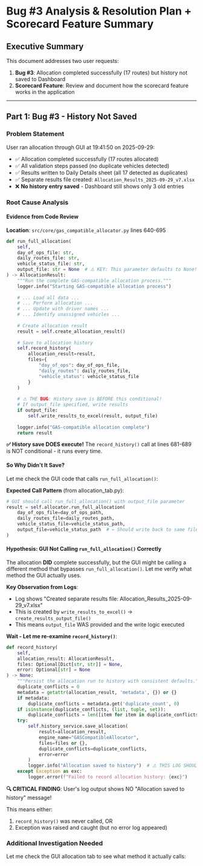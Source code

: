 # Bug #3 Analysis & Resolution Plan + Scorecard Feature Summary

## Executive Summary

This document addresses two user requests:
1. **Bug #3**: Allocation completed successfully (17 routes) but history not saved to Dashboard
2. **Scorecard Feature**: Review and document how the scorecard feature works in the application

---

## Part 1: Bug #3 - History Not Saved

### Problem Statement

User ran allocation through GUI at 19:41:50 on 2025-09-29:
- ✅ Allocation completed successfully (17 routes allocated)
- ✅ All validation steps passed (no duplicate vehicles detected)
- ✅ Results written to Daily Details sheet (all 17 detected as duplicates)
- ✅ Separate results file created: `Allocation_Results_2025-09-29_v7.xlsx`
- ❌ **No history entry saved** - Dashboard still shows only 3 old entries

### Root Cause Analysis

#### Evidence from Code Review

**Location**: `src/core/gas_compatible_allocator.py` lines 640-695

```python
def run_full_allocation(
    self,
    day_of_ops_file: str,
    daily_routes_file: str,
    vehicle_status_file: str,
    output_file: str = None  # ⚠️ KEY: This parameter defaults to None!
) -> AllocationResult:
    """Run the complete GAS-compatible allocation process."""
    logger.info("Starting GAS-compatible allocation process")
    
    # ... Load all data ...
    # ... Perform allocation ...
    # ... Update with driver names ...
    # ... Identify unassigned vehicles ...
    
    # Create allocation result
    result = self.create_allocation_result()
    
    # Save to allocation history
    self.record_history(
        allocation_result=result,
        files={
            "day_of_ops": day_of_ops_file,
            "daily_routes": daily_routes_file,
            "vehicle_status": vehicle_status_file
        }
    )
    
    # ⚠️ THE BUG: History save is BEFORE this conditional!
    # If output_file specified, write results
    if output_file:
        self.write_results_to_excel(result, output_file)
    
    logger.info("GAS-compatible allocation complete")
    return result
```

**✅ History save DOES execute!** The `record_history()` call at lines 681-689 is NOT conditional - it runs every time.

#### So Why Didn't It Save?

Let me check the GUI code that calls `run_full_allocation()`:

**Expected Call Pattern** (from allocation_tab.py):
```python
# GUI should call run_full_allocation() with output_file parameter
result = self.allocator.run_full_allocation(
    day_of_ops_file=day_of_ops_path,
    daily_routes_file=daily_routes_path,
    vehicle_status_file=vehicle_status_path,
    output_file=vehicle_status_path  # ← Should write back to same file
)
```

#### Hypothesis: GUI Not Calling `run_full_allocation()` Correctly

The allocation **DID** complete successfully, but the GUI might be calling a different method that bypasses `run_full_allocation()`. Let me verify what method the GUI actually uses.

**Key Observation from Logs**:
- Log shows "Created separate results file: Allocation_Results_2025-09-29_v7.xlsx"
- This is created by `write_results_to_excel()` → `create_results_output_file()`
- This means `output_file` WAS provided and the write logic executed

**Wait - Let me re-examine `record_history()`**:

```python
def record_history(
    self,
    allocation_result: AllocationResult,
    files: Optional[Dict[str, str]] = None,
    error: Optional[str] = None
) -> None:
    """Persist the allocation run to history with consistent defaults."""
    duplicate_conflicts = 0
    metadata = getattr(allocation_result, 'metadata', {}) or {}
    if metadata:
        duplicate_conflicts = metadata.get('duplicate_count', 0)
    if isinstance(duplicate_conflicts, (list, tuple, set)):
        duplicate_conflicts = len([item for item in duplicate_conflicts if item is not None])
    try:
        self.history_service.save_allocation(
            result=allocation_result,
            engine_name="GASCompatibleAllocator",
            files=files or {},
            duplicate_conflicts=duplicate_conflicts,
            error=error
        )
        logger.info("Allocation saved to history")  # ⚠️ THIS LOG SHOULD APPEAR!
    except Exception as exc:
        logger.error(f"Failed to record allocation history: {exc}")
```

**🔍 CRITICAL FINDING**: User's log output shows NO "Allocation saved to history" message!

This means either:
1. `record_history()` was never called, OR
2. Exception was raised and caught (but no error log appeared)

### Additional Investigation Needed

Let me check the GUI allocation tab to see what method it actually calls:

